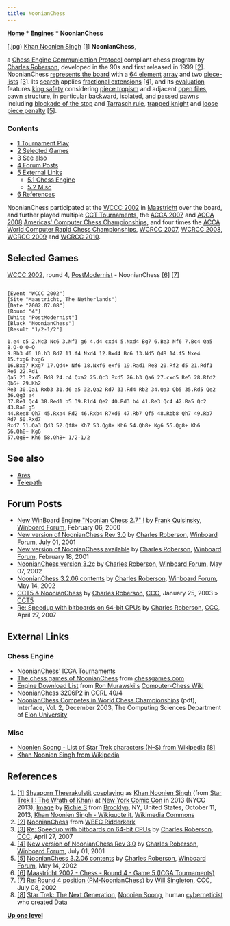 ```yaml
---
title: NoonianChess
---
```

**[Home](Home "Home") \* [Engines](Engines "Engines") \* NoonianChess**



[.jpg) [Khan Noonien Singh](https://en.wikipedia.org/wiki/Khan_Noonien_Singh) <a id="cite-note-1" href="#cite-ref-1">[1]</a>
**NoonianChess**,  

a [Chess Engine Communication Protocol](Chess_Engine_Communication_Protocol "Chess Engine Communication Protocol") compliant chess program by [Charles Roberson](Charles_Roberson "Charles Roberson"), developed in the 90s and first released in 1999 <a id="cite-note-2" href="#cite-ref-2">[2]</a>. NoonianChess [represents the board](Board_Representation "Board Representation") with a [64 element](8x8_Board "8x8 Board") [array](Array "Array") and two [piece-lists](Piece-Lists "Piece-Lists") <a id="cite-note-3" href="#cite-ref-3">[3]</a>. Its [search](Search "Search") applies [fractional extensions](Extensions#FractionalExtensions "Extensions") <a id="cite-note-4" href="#cite-ref-4">[4]</a>, and its [evaluation](Evaluation "Evaluation") features [king safety](King_Safety "King Safety") considering [piece tropism](King_Safety#KingTropism "King Safety") and adjacent [open files](Open_File "Open File"), [pawn structure](Pawn_Structure "Pawn Structure"), in particular [backward](Backward_Pawn "Backward Pawn"), [isolated](Isolated_Pawn "Isolated Pawn"), and [passed pawns](Passed_Pawn "Passed Pawn") including [blockade of the stop](Blockade_of_Stop "Blockade of Stop") and [Tarrasch rule](Tarrasch_Rule "Tarrasch Rule"), [trapped knight](Trapped_Pieces "Trapped Pieces") and [loose piece penalty](Loose_Piece "Loose Piece") <a id="cite-note-5" href="#cite-ref-5">[5]</a>.



### Contents


* [1 Tournament Play](#tournament-play)
* [2 Selected Games](#selected-games)
* [3 See also](#see-also)
* [4 Forum Posts](#forum-posts)
* [5 External Links](#external-links)
	+ [5.1 Chess Engine](#chess-engine)
	+ [5.2 Misc](#misc)
* [6 References](#references)






NoonianChess participated at the [WCCC 2002](WCCC_2002 "WCCC 2002") in [Maastricht](https://en.wikipedia.org/wiki/Maastricht) over the board, and further played multiple [CCT Tournaments](CCT_Tournaments "CCT Tournaments"), the [ACCA 2007](ACCA_2007 "ACCA 2007") and [ACCA 2008](ACCA_2008 "ACCA 2008") [Americas' Computer Chess Championships](ACCA_Americas%27_Computer_Chess_Championship "ACCA Americas' Computer Chess Championship"), and four times the [ACCA World Computer Rapid Chess Championships](ACCA_World_Computer_Rapid_Chess_Championship "ACCA World Computer Rapid Chess Championship"), [WCRCC 2007](WCRCC_2007 "WCRCC 2007"), [WCRCC 2008](WCRCC_2008 "WCRCC 2008"), [WCRCC 2009](WCRCC_2009 "WCRCC 2009") and [WCRCC 2010](WCRCC_2010 "WCRCC 2010").



## Selected Games


[WCCC 2002](WCCC_2002 "WCCC 2002"), round 4, [PostModernist](PostModernist "PostModernist") - NoonianChess <a id="cite-note-6" href="#cite-ref-6">[6]</a> <a id="cite-note-7" href="#cite-ref-7">[7]</a>




```

[Event "WCCC 2002"]
[Site "Maastricht, The Netherlands"]
[Date "2002.07.08"]
[Round "4"]
[White "PostModernist"]
[Black "NoonianChess"]
[Result "1/2-1/2"]

1.e4 c5 2.Nc3 Nc6 3.Nf3 g6 4.d4 cxd4 5.Nxd4 Bg7 6.Be3 Nf6 7.Bc4 Qa5 8.O-O O-O 
9.Bb3 d6 10.h3 Bd7 11.f4 Nxd4 12.Bxd4 Bc6 13.Nd5 Qd8 14.f5 Nxe4 15.fxg6 hxg6 
16.Bxg7 Kxg7 17.Qd4+ Nf6 18.Nxf6 exf6 19.Rad1 Re8 20.Rf2 d5 21.Rdf1 Re6 22.Rd1 
Qa5 23.Bxd5 Rd8 24.c4 Qxa2 25.Qc3 Bxd5 26.b3 Qa6 27.cxd5 Re5 28.Rfd2 Qb6+ 29.Kh2 
Re3 30.Qa1 Rxb3 31.d6 a5 32.Qa2 Rd7 33.Rd4 Rb2 34.Qa3 Qb5 35.Rd5 Qe2 36.Qg3 a4 
37.Re1 Qc4 38.Red1 b5 39.R1d4 Qe2 40.Rd3 b4 41.Re3 Qc4 42.Ra5 Qc2 43.Ra8 g5
44.Ree8 Qh7 45.Rxa4 Rd2 46.Rxb4 R7xd6 47.Rb7 Qf5 48.Rbb8 Qh7 49.Rb7 Rd7 50.Rxd7 
Rxd7 51.Qa3 Qd3 52.Qf8+ Kh7 53.Qg8+ Kh6 54.Qh8+ Kg6 55.Qg8+ Kh6 56.Qh8+ Kg6 
57.Qg8+ Kh6 58.Qh8+ 1/2-1/2 

```

## See also


* [Ares](Ares_US "Ares US")
* [Telepath](Telepath "Telepath")


## Forum Posts


* [New WinBoard Engine "Noonian Chess 2.7" !](http://www.open-aurec.com/wbforum/viewtopic.php?f=18&t=30839) by [Frank Quisinsky](Frank_Quisinsky "Frank Quisinsky"), [Winboard Forum](Computer_Chess_Forums "Computer Chess Forums"), February 06, 2000
* [New version of NoonianChess Rev 3.0](http://www.open-aurec.com/wbforum/viewtopic.php?f=18&t=34107) by [Charles Roberson](Charles_Roberson "Charles Roberson"), [Winboard Forum](Computer_Chess_Forums "Computer Chess Forums"), July 01, 2001
* [New version of NoonianChess available](http://www.open-aurec.com/wbforum/viewtopic.php?f=18&t=33189) by [Charles Roberson](Charles_Roberson "Charles Roberson"), [Winboard Forum](Computer_Chess_Forums "Computer Chess Forums"), February 18, 2001
* [NoonianChess version 3.2c](http://www.open-aurec.com/wbforum/viewtopic.php?f=18&t=37168) by [Charles Roberson](Charles_Roberson "Charles Roberson"), [Winboard Forum](Computer_Chess_Forums "Computer Chess Forums"), May 07, 2002
* [NoonianChess 3.2.06 contents](http://www.open-aurec.com/wbforum/viewtopic.php?f=18&t=37265) by [Charles Roberson](Charles_Roberson "Charles Roberson"), [Winboard Forum](Computer_Chess_Forums "Computer Chess Forums"), May 14, 2002
* [CCT5 & NoonianChess](https://www.stmintz.com/ccc/index.php?id=279374) by [Charles Roberson](Charles_Roberson "Charles Roberson"), [CCC](CCC "CCC"), January 25, 2003 » [CCT5](CCT5 "CCT5")
* [Re: Speedup with bitboards on 64-bit CPUs](http://www.talkchess.com/forum/viewtopic.php?topic_view=threads&p=114517&t=13426) by [Charles Roberson](Charles_Roberson "Charles Roberson"), [CCC](CCC "CCC"), April 27, 2007


## External Links


### Chess Engine


* [NoonianChess' ICGA Tournaments](https://www.game-ai-forum.org/icga-tournaments/program.php?id=77)
* [The chess games of NoonianChess](http://www.chessgames.com/perl/chessplayer?pid=90124) from [chessgames.com](http://www.chessgames.com/index.html)
* [Engine Download List](http://www.computer-chess.org/doku.php?id=computer_chess:wiki:download:engine_download_list) from [Ron Murawski's](Ron_Murawski "Ron Murawski") [Computer-Chess Wiki](http://computer-chess.org/doku.php?id=home)
* [NoonianChess 3206P2](http://www.computerchess.org.uk/ccrl/404/cgi/engine_details.cgi?print=Details&each_game=1&eng=NoonianChess%203206P2) in [CCRL 40/4](CCRL "CCRL")
* [NoonianChess Competes in World Chess Championships](http://org.elon.edu/compsci/newsletterf03.pdf) (pdf), Interface, Vol. 2, December 2003, The Computing Sciences Department of [Elon University](https://en.wikipedia.org/wiki/Elon_University)


### Misc


* [Noonien Soong - List of Star Trek characters (N–S) from Wikipedia](https://en.wikipedia.org/wiki/List_of_Star_Trek_characters_%28N%E2%80%93S%29#Noonien_Soong) <a id="cite-note-8" href="#cite-ref-8">[8]</a>
* [Khan Noonien Singh from Wikipedia](https://en.wikipedia.org/wiki/Khan_Noonien_Singh)


## References


1. <a id="cite-ref-1" href="#cite-note-1">[1]</a> [Shyaporn Theerakulstit](https://www.imdb.com/name/nm1421990/) [cosplaying](https://en.wikipedia.org/wiki/Cosplay) as [Khan Noonien Singh](https://en.wikipedia.org/wiki/Khan_Noonien_Singh) (from [Star Trek II: The Wrath of Khan](https://en.wikipedia.org/wiki/Star_Trek_II:_The_Wrath_of_Khan)) at [New York Comic Con](https://en.wikipedia.org/wiki/New_York_Comic_Con) in 2013 (NYCC 2013), [Image](https://www.flickr.com/photos/94565827@N05/10275730183/) by [Richie S](https://www.flickr.com/people/94565827@N05) from [Brooklyn](https://en.wikipedia.org/wiki/Brooklyn), NY, United States, October 11, 2013, [Khan Noonien Singh - Wikiquote.it](https://it.wikiquote.org/wiki/Khan_Noonien_Singh), [Wikimedia Commons](https://en.wikipedia.org/wiki/Wikimedia_Commons)
2. <a id="cite-ref-2" href="#cite-note-2">[2]</a> [NoonianChess](http://wbec-ridderkerk.nl/html/details1/Noonian.html) from [WBEC Ridderkerk](WBEC "WBEC")
3. <a id="cite-ref-3" href="#cite-note-3">[3]</a> [Re: Speedup with bitboards on 64-bit CPUs](http://www.talkchess.com/forum/viewtopic.php?topic_view=threads&p=114517&t=13426) by [Charles Roberson](Charles_Roberson "Charles Roberson"), [CCC](CCC "CCC"), April 27, 2007
4. <a id="cite-ref-4" href="#cite-note-4">[4]</a> [New version of NoonianChess Rev 3.0](http://www.open-aurec.com/wbforum/viewtopic.php?f=18&t=34107) by [Charles Roberson](Charles_Roberson "Charles Roberson"), [Winboard Forum](Computer_Chess_Forums "Computer Chess Forums"), July 01, 2001
5. <a id="cite-ref-5" href="#cite-note-5">[5]</a>  [NoonianChess 3.2.06 contents](http://www.open-aurec.com/wbforum/viewtopic.php?f=18&t=37265) by [Charles Roberson](Charles_Roberson "Charles Roberson"), [Winboard Forum](Computer_Chess_Forums "Computer Chess Forums"), May 14, 2002
6. <a id="cite-ref-6" href="#cite-note-6">[6]</a> [Maastricht 2002 - Chess - Round 4 - Game 5 (ICGA Tournaments)](https://www.game-ai-forum.org/icga-tournaments/round.php?tournament=20&round=4&id=5)
7. <a id="cite-ref-7" href="#cite-note-7">[7]</a> [Re: Round 4 position (PM-NoonianChess)](https://www.stmintz.com/ccc/index.php?id=239119) by [Will Singleton](Will_Singleton "Will Singleton"), [CCC](CCC "CCC"), July 08, 2002
8. <a id="cite-ref-8" href="#cite-note-8">[8]</a> [Star Trek: The Next Generation](https://en.wikipedia.org/wiki/Star_Trek:_The_Next_Generation), [Noonien Soong](https://en.wikipedia.org/wiki/List_of_Star_Trek_characters_%28N%E2%80%93S%29#Noonien_Soong), human [cyberneticist](https://en.wikipedia.org/wiki/Cybernetics) who created [Data](Data#StarTrek "Data")

**[Up one level](Engines "Engines")**







 
